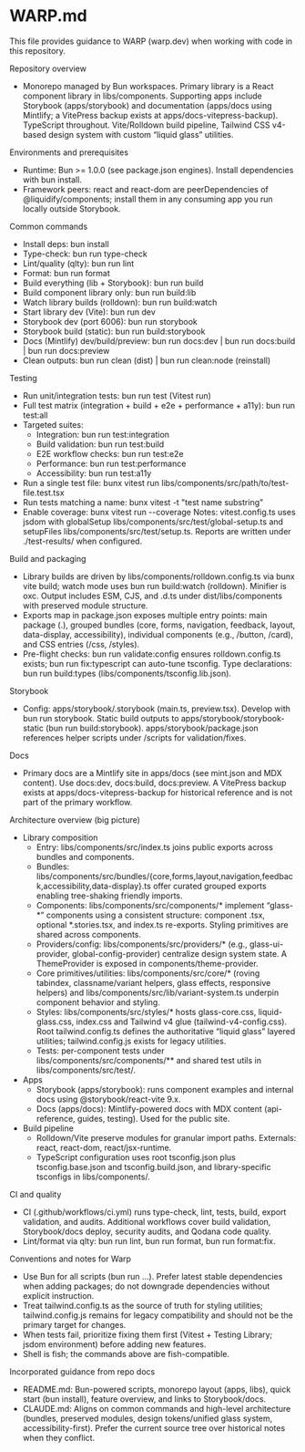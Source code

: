 # WARP.md

This file provides guidance to WARP (warp.dev) when working with code in this repository.

Repository overview
- Monorepo managed by Bun workspaces. Primary library is a React component library in libs/components. Supporting apps include Storybook (apps/storybook) and documentation (apps/docs using Mintlify; a VitePress backup exists at apps/docs-vitepress-backup). TypeScript throughout. Vite/Rolldown build pipeline, Tailwind CSS v4-based design system with custom “liquid glass” utilities.

Environments and prerequisites
- Runtime: Bun >= 1.0.0 (see package.json engines). Install dependencies with bun install.
- Framework peers: react and react-dom are peerDependencies of @liquidify/components; install them in any consuming app you run locally outside Storybook.

Common commands
- Install deps: bun install
- Type-check: bun run type-check
- Lint/quality (qlty): bun run lint
- Format: bun run format
- Build everything (lib + Storybook): bun run build
- Build component library only: bun run build:lib
- Watch library builds (rolldown): bun run build:watch
- Start library dev (Vite): bun run dev
- Storybook dev (port 6006): bun run storybook
- Storybook build (static): bun run build:storybook
- Docs (Mintlify) dev/build/preview: bun run docs:dev | bun run docs:build | bun run docs:preview
- Clean outputs: bun run clean (dist) | bun run clean:node (reinstall)

Testing
- Run unit/integration tests: bun run test (Vitest run)
- Full test matrix (integration + build + e2e + performance + a11y): bun run test:all
- Targeted suites:
  - Integration: bun run test:integration
  - Build validation: bun run test:build
  - E2E workflow checks: bun run test:e2e
  - Performance: bun run test:performance
  - Accessibility: bun run test:a11y
- Run a single test file: bunx vitest run libs/components/src/path/to/test-file.test.tsx
- Run tests matching a name: bunx vitest -t "test name substring"
- Enable coverage: bunx vitest run --coverage
Notes: vitest.config.ts uses jsdom with globalSetup libs/components/src/test/global-setup.ts and setupFiles libs/components/src/test/setup.ts. Reports are written under ./test-results/ when configured.

Build and packaging
- Library builds are driven by libs/components/rolldown.config.ts via bunx vite build; watch mode uses bun run build:watch (rolldown). Minifier is oxc. Output includes ESM, CJS, and .d.ts under dist/libs/components with preserved module structure.
- Exports map in package.json exposes multiple entry points: main package (.), grouped bundles (core, forms, navigation, feedback, layout, data-display, accessibility), individual components (e.g., /button, /card), and CSS entries (/css, /styles).
- Pre-flight checks: bun run validate:config ensures rolldown.config.ts exists; bun run fix:typescript can auto-tune tsconfig. Type declarations: bun run build:types (libs/components/tsconfig.lib.json).

Storybook
- Config: apps/storybook/.storybook (main.ts, preview.tsx). Develop with bun run storybook. Static build outputs to apps/storybook/storybook-static (bun run build:storybook). apps/storybook/package.json references helper scripts under /scripts for validation/fixes.

Docs
- Primary docs are a Mintlify site in apps/docs (see mint.json and MDX content). Use docs:dev, docs:build, docs:preview. A VitePress backup exists at apps/docs-vitepress-backup for historical reference and is not part of the primary workflow.

Architecture overview (big picture)
- Library composition
  - Entry: libs/components/src/index.ts joins public exports across bundles and components.
  - Bundles: libs/components/src/bundles/{core,forms,layout,navigation,feedback,accessibility,data-display}.ts offer curated grouped exports enabling tree-shaking friendly imports.
  - Components: libs/components/src/components/* implement “glass-*” components using a consistent structure: component .tsx, optional *.stories.tsx, and index.ts re-exports. Styling primitives are shared across components.
  - Providers/config: libs/components/src/providers/* (e.g., glass-ui-provider, global-config-provider) centralize design system state. A ThemeProvider is exposed in components/theme-provider.
  - Core primitives/utilities: libs/components/src/core/* (roving tabindex, classname/variant helpers, glass effects, responsive helpers) and libs/components/src/lib/variant-system.ts underpin component behavior and styling.
  - Styles: libs/components/src/styles/* hosts glass-core.css, liquid-glass.css, index.css and Tailwind v4 glue (tailwind-v4-config.css). Root tailwind.config.ts defines the authoritative “liquid glass” layered utilities; tailwind.config.js exists for legacy utilities.
  - Tests: per-component tests under libs/components/src/components/** and shared test utils in libs/components/src/test/.
- Apps
  - Storybook (apps/storybook): runs component examples and internal docs using @storybook/react-vite 9.x.
  - Docs (apps/docs): Mintlify-powered docs with MDX content (api-reference, guides, testing). Used for the public site.
- Build pipeline
  - Rolldown/Vite preserve modules for granular import paths. Externals: react, react-dom, react/jsx-runtime.
  - TypeScript configuration uses root tsconfig.json plus tsconfig.base.json and tsconfig.build.json, and library-specific tsconfigs in libs/components/.

CI and quality
- CI (.github/workflows/ci.yml) runs type-check, lint, tests, build, export validation, and audits. Additional workflows cover build validation, Storybook/docs deploy, security audits, and Qodana code quality.
- Lint/format via qlty: bun run lint, bun run format, bun run format:fix.

Conventions and notes for Warp
- Use Bun for all scripts (bun run ...). Prefer latest stable dependencies when adding packages; do not downgrade dependencies without explicit instruction.
- Treat tailwind.config.ts as the source of truth for styling utilities; tailwind.config.js remains for legacy compatibility and should not be the primary target for changes.
- When tests fail, prioritize fixing them first (Vitest + Testing Library; jsdom environment) before adding new features.
- Shell is fish; the commands above are fish-compatible.

Incorporated guidance from repo docs
- README.md: Bun-powered scripts, monorepo layout (apps, libs), quick start (bun install), feature overview, and links to Storybook/docs.
- CLAUDE.md: Aligns on common commands and high-level architecture (bundles, preserved modules, design tokens/unified glass system, accessibility-first). Prefer the current source tree over historical notes when they conflict.

